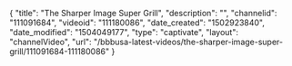 {
    "title": "The Sharper Image Super Grill",
    "description": "",
    "channelid": "111091684",
    "videoid": "111180086",
    "date_created": "1502923840",
    "date_modified": "1504049177",
    "type": "captivate",
    "layout": "channelVideo",
    "url": "\/bbbusa-latest-videos\/the-sharper-image-super-grill\/111091684-111180086"
}